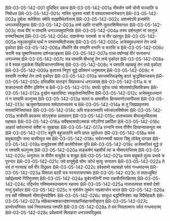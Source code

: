 BR-03-05-142-001	युधिष्ठिर उवाच
BR-03-05-142-001a	भीमसेन यमौ चोभौ पाञ्चालि च निबोधत
BR-03-05-142-001c	नास्ति भूतस्य नाशो वै पश्यतास्मान्वनेचरान्
BR-03-05-142-002a	दुर्बलाः क्लेशिताः स्मेति यद्ब्रवीथेतरेतरम्
BR-03-05-142-002c	अशक्येऽपि व्रजामेति धनञ्जयदिदृक्षया
BR-03-05-142-003a	तन्मे दहति गात्राणि तूलराशिमिवानलः
BR-03-05-142-003c	यच्च वीरं न पश्यामि धनञ्जयमुपान्तिके
BR-03-05-142-004a	तस्य दर्शनतृष्णं मां सानुजं वनमास्थितम्
BR-03-05-142-004c	याज्ञसेन्याः परामर्शः स च वीर दहत्युत
BR-03-05-142-005a	नकुलात्पूर्वजं पार्थं न पश्याम्यमितौजसम्
BR-03-05-142-005c	अजेयमुग्रधन्वानं तेन तप्ये वृकोदर
BR-03-05-142-006a	तीर्थानि चैव रम्याणि वनानि च सरांसि च
BR-03-05-142-006c	चरामि सह युष्माभिस्तस्य दर्शनकाङ्क्षया
BR-03-05-142-007a	पञ्च वर्षाण्यहं वीरं सत्यसन्धं धनञ्जयम्
BR-03-05-142-007c	यन्न पश्यामि बीभत्सुं तेन तप्ये वृकोदर
BR-03-05-142-008a	तं वै श्यामं गुडाकेशं सिंहविक्रान्तगामिनम्
BR-03-05-142-008c	न पश्यामि महाबाहुं तेन तप्ये वृकोदर
BR-03-05-142-009a	कृतास्त्रं निपुणं युद्धे प्रतिमानं धनुष्मताम्
BR-03-05-142-009c	न पश्यामि नरश्रेष्ठं तेन तप्ये वृकोदर
BR-03-05-142-010a	चरन्तमरिसङ्घेषु कालं क्रुद्धमिवान्तकम्
BR-03-05-142-010c	प्रभिन्नमिव मातङ्गं सिंहस्कन्धं धनञ्जयम्
BR-03-05-142-011a	यः स शक्रादनवरो वीर्येण द्रविणेन च
BR-03-05-142-011c	यमयोः पूर्वजः पार्थः श्वेताश्वोऽमितविक्रमः
BR-03-05-142-012a	दुःखेन महताविष्टः स्वकृतेनानिवर्तिना
BR-03-05-142-012c	अजेयमुग्रधन्वानं तं न पश्यामि फल्गुनम्
BR-03-05-142-013a	सततं यः क्षमाशीलः क्षिप्यमाणोऽप्यणीयसा
BR-03-05-142-013c	ऋजुमार्गप्रपन्नस्य शर्मदाताभयस्य च
BR-03-05-142-014a	स तु जिह्मप्रवृत्तस्य माययाभिजिघांसतः
BR-03-05-142-014c	अपि वज्रधरस्यापि भवेत्कालविषोपमः
BR-03-05-142-015a	शत्रोरपि प्रपन्नस्य सोऽनृशंसः प्रतापवान्
BR-03-05-142-015c	दाताभयस्य बीभत्सुरमितात्मा महाबलः
BR-03-05-142-016a	सर्वेषामाश्रयोऽस्माकं रणेऽरीणां प्रमर्दिता
BR-03-05-142-016c	आहर्ता सर्वरत्नानां सर्वेषां नः सुखावहः
BR-03-05-142-017a	रत्नानि यस्य वीर्येण दिव्यान्यासन्पुरा मम
BR-03-05-142-017c	बहूनि बहुजातानि यानि प्राप्तः सुयोधनः
BR-03-05-142-018a	यस्य बाहुबलाद्वीर सभा चासीत्पुरा मम
BR-03-05-142-018c	सर्वरत्नमयी ख्याता त्रिषु लोकेषु पाण्डव
BR-03-05-142-019a	वासुदेवसमं वीर्ये कार्तवीर्यसमं युधि
BR-03-05-142-019c	अजेयमजितं युद्धे तं न पश्यामि फल्गुनम्
BR-03-05-142-020a	सङ्कर्षणं महावीर्यं त्वां च भीमापराजितम्
BR-03-05-142-020c	अनुजातः स वीर्येण वासुदेवं च शत्रुहा
BR-03-05-142-021a	यस्य बाहुबले तुल्यः प्रभावे च पुरन्दरः
BR-03-05-142-021c	जवे वायुर्मुखे सोमः क्रोधे मृत्युः सनातनः
BR-03-05-142-022a	ते वयं तं नरव्याघ्रं सर्वे वीर दिदृक्षवः
BR-03-05-142-022c	प्रवेक्ष्यामो महाबाहो पर्वतं गन्धमादनम्
BR-03-05-142-023a	विशाला बदरी यत्र नरनारायणाश्रमः
BR-03-05-142-023c	तं सदाध्युषितं यक्षैर्द्रक्ष्यामो गिरिमुत्तमम्
BR-03-05-142-024a	कुबेरनलिनीं रम्यां राक्षसैरभिरक्षिताम्
BR-03-05-142-024c	पद्भिरेव गमिष्यामस्तप्यमाना महत्तपः
BR-03-05-142-025a	नातप्ततपसा शक्यो देशो गन्तुं वृकोदर
BR-03-05-142-025c	न नृशंसेन लुब्धेन नाप्रशान्तेन भारत
BR-03-05-142-026a	तत्र सर्वे गमिष्यामो भीमार्जुनपदैषिणः
BR-03-05-142-026c	सायुधा बद्धनिस्त्रिंशाः सह विप्रैर्महाव्रतैः
BR-03-05-142-027a	मक्षिकान्मशकान्दंशान्व्याघ्रान्सिंहान्सरीसृपान्
BR-03-05-142-027c	प्राप्नोत्यनियतः पार्थ नियतस्तान्न पश्यति
BR-03-05-142-028a	ते वयं नियतात्मानः पर्वतं गन्धमादनम्
BR-03-05-142-028c	प्रवेक्ष्यामो मिताहारा धनञ्जयदिदृक्षवः
